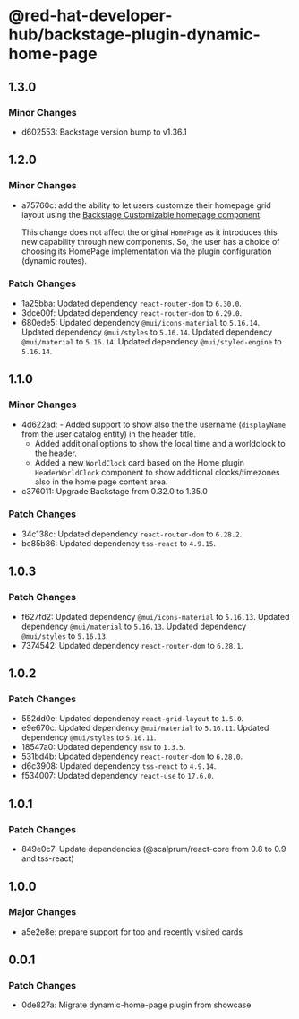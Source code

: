 # @red-hat-developer-hub/backstage-plugin-dynamic-home-page

## 1.3.0

### Minor Changes

- d602553: Backstage version bump to v1.36.1

## 1.2.0

### Minor Changes

- a75760c: add the ability to let users customize their homepage grid layout using the [Backstage Customizable homepage component](https://github.com/backstage/backstage/blob/master/plugins/home/README.md#customizable-home-page).

  This change does not affect the original `HomePage` as it introduces this new capability through new components. So, the user has a choice of choosing its HomePage implementation via the plugin configuration (dynamic routes).

### Patch Changes

- 1a25bba: Updated dependency `react-router-dom` to `6.30.0`.
- 3dce00f: Updated dependency `react-router-dom` to `6.29.0`.
- 680ede5: Updated dependency `@mui/icons-material` to `5.16.14`.
  Updated dependency `@mui/styles` to `5.16.14`.
  Updated dependency `@mui/material` to `5.16.14`.
  Updated dependency `@mui/styled-engine` to `5.16.14`.

## 1.1.0

### Minor Changes

- 4d622ad: - Added support to show also the the username (`displayName` from the user catalog entity) in the header title.
  - Added additional options to show the local time and a worldclock to the header.
  - Added a new `WorldClock` card based on the Home plugin `HeaderWorldClock` component to show additional clocks/timezones also in the home page content area.
- c376011: Upgrade Backstage from 0.32.0 to 1.35.0

### Patch Changes

- 34c138c: Updated dependency `react-router-dom` to `6.28.2`.
- bc85b86: Updated dependency `tss-react` to `4.9.15`.

## 1.0.3

### Patch Changes

- f627fd2: Updated dependency `@mui/icons-material` to `5.16.13`.
  Updated dependency `@mui/material` to `5.16.13`.
  Updated dependency `@mui/styles` to `5.16.13`.
- 7374542: Updated dependency `react-router-dom` to `6.28.1`.

## 1.0.2

### Patch Changes

- 552dd0e: Updated dependency `react-grid-layout` to `1.5.0`.
- e9e670c: Updated dependency `@mui/material` to `5.16.11`.
  Updated dependency `@mui/styles` to `5.16.11`.
- 18547a0: Updated dependency `msw` to `1.3.5`.
- 531bd4b: Updated dependency `react-router-dom` to `6.28.0`.
- d6c3908: Updated dependency `tss-react` to `4.9.14`.
- f534007: Updated dependency `react-use` to `17.6.0`.

## 1.0.1

### Patch Changes

- 849e0c7: Update dependencies (@scalprum/react-core from 0.8 to 0.9 and tss-react)

## 1.0.0

### Major Changes

- a5e2e8e: prepare support for top and recently visited cards

## 0.0.1

### Patch Changes

- 0de827a: Migrate dynamic-home-page plugin from showcase
